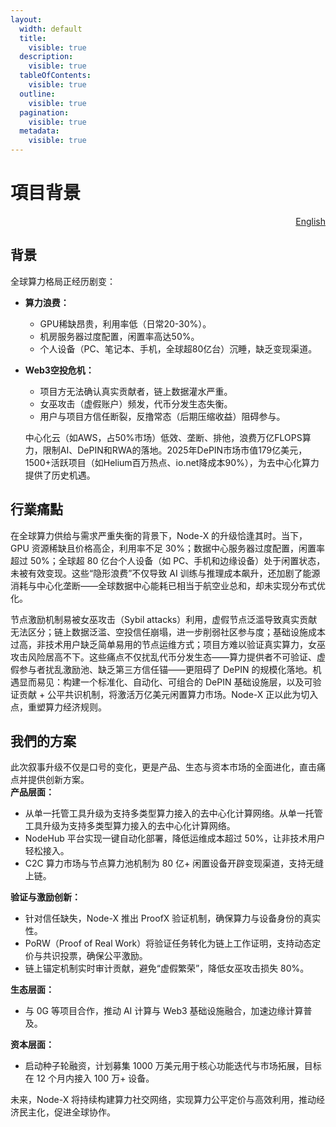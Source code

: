 ```yaml
---
layout:
  width: default
  title:
    visible: true
  description:
    visible: true
  tableOfContents:
    visible: true
  outline:
    visible: true
  pagination:
    visible: true
  metadata:
    visible: true
---
```


# 項目背景

<p align="right"><a href="https://docs.node-x.xyz/en/about-node-x/project-background">English</a></p>

## 背景

全球算力格局正经历剧变：

* **算力浪费：**
  * GPU稀缺昂贵，利用率低（日常20-30%）。
  * 机房服务器过度配置，闲置率高达50%。
  * 个人设备（PC、笔记本、手机，全球超80亿台）沉睡，缺乏变现渠道。
*   **Web3空投危机：**

    * 项目方无法确认真实贡献者，链上数据灌水严重。
    * 女巫攻击（虚假账户）频发，代币分发生态失衡。
    * 用户与项目方信任断裂，反撸常态（后期压缩收益）阻碍参与。&#x20;

    中心化云（如AWS，占50%市场）低效、垄断、排他，浪费万亿FLOPS算力，限制AI、DePIN和RWA的落地。2025年DePIN市场市值179亿美元，1500+活跃项目（如Helium百万热点、io.net降成本90%），为去中心化算力提供了历史机遇。

## **行業痛點**

在全球算力供给与需求严重失衡的背景下，Node-X 的升级恰逢其时。当下，GPU 资源稀缺且价格高企，利用率不足 30%；数据中心服务器过度配置，闲置率超过 50%；全球超 80 亿台个人设备（如 PC、手机和边缘设备）处于闲置状态，未被有效变现。这些“隐形浪费”不仅导致 AI 训练与推理成本飙升，还加剧了能源消耗与中心化垄断——全球数据中心能耗已相当于航空业总和，却未实现分布式优化。

节点激励机制易被女巫攻击（Sybil attacks）利用，虚假节点泛滥导致真实贡献无法区分；链上数据泛滥、空投信任崩塌，进一步削弱社区参与度；基础设施成本过高，非技术用户缺乏简单易用的节点运维方式；项目方难以验证真实算力，女巫攻击风险居高不下。这些痛点不仅扰乱代币分发生态——算力提供者不可验证、虚假参与者扰乱激励池、缺乏第三方信任锚——更阻碍了 DePIN 的规模化落地。机遇显而易见：构建一个标准化、自动化、可组合的 DePIN 基础设施层，以及可验证贡献 + 公平共识机制，将激活万亿美元闲置算力市场。Node-X 正以此为切入点，重塑算力经济规则。

## **我們的方案**

此次叙事升级不仅是口号的变化，更是产品、生态与资本市场的全面进化，直击痛点并提供创新方案。\
**产品层面：**

* 从单一托管工具升级为支持多类型算力接入的去中心化计算网络。从单一托管工具升级为支持多类型算力接入的去中心化计算网络。
* NodeHub 平台实现一键自动化部署，降低运维成本超过 50%，让非技术用户轻松接入。
* C2C 算力市场与节点算力池机制为 80 亿+ 闲置设备开辟变现渠道，支持无缝上链。

**验证与激励创新：**

* 针对信任缺失，Node-X 推出 ProofX 验证机制，确保算力与设备身份的真实性。
* PoRW（Proof of Real Work）将验证任务转化为链上工作证明，支持动态定价与共识投票，确保公平激励。
* 链上锚定机制实时审计贡献，避免“虚假繁荣”，降低女巫攻击损失 80%。

**生态层面：**

* 与 0G 等项目合作，推动 AI 计算与 Web3 基础设施融合，加速边缘计算普及。

**资本层面：**

* 启动种子轮融资，计划募集 1000 万美元用于核心功能迭代与市场拓展，目标在 12 个月内接入 100 万+ 设备。

未来，Node-X 将持续构建算力社交网络，实现算力公平定价与高效利用，推动经济民主化，促进全球协作。





